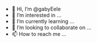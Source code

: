 - 👋 Hi, I’m @gabyEele
- 👀 I’m interested in ...
- 🌱 I’m currently learning ...
- 💞️ I’m looking to collaborate on ...
- 📫 How to reach me ...

<!---
gabyEele/gabyEele is a ✨ special ✨ repository because its `README.md` (this file) appears on your GitHub profile.
You can click the Preview link to take a look at your changes.
--->
